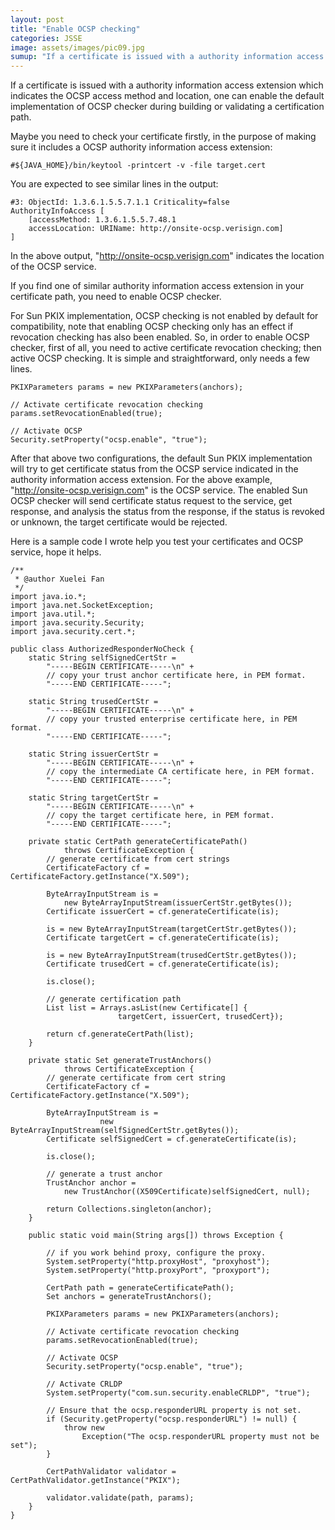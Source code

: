```yaml
---
layout: post
title: "Enable OCSP checking"
categories: JSSE
image: assets/images/pic09.jpg
sumup: "If a certificate is issued with a authority information access extension which indicates the OCSP access method and location, one can enable the default implementation of OCSP checker during building or validating a certification path."
---
```


If a certificate is issued with a authority information access extension which indicates the OCSP access method and location, one can enable the default implementation of OCSP checker during building or validating a certification path.

Maybe you need to check your certificate firstly, in the purpose of making sure it includes a OCSP authority information access extension:

    #${JAVA_HOME}/bin/keytool -printcert -v -file target.cert

You are expected to see similar lines in the output:

    #3: ObjectId: 1.3.6.1.5.5.7.1.1 Criticality=false
    AuthorityInfoAccess [
        [accessMethod: 1.3.6.1.5.5.7.48.1
        accessLocation: URIName: http://onsite-ocsp.verisign.com]
    ]

In the above output, "http://onsite-ocsp.verisign.com" indicates the location of the OCSP service.

If you find one of similar authority information access extension in your certificate path, you need to enable OCSP checker.

For Sun PKIX implementation, OCSP checking is not enabled by default for compatibility, note that enabling OCSP checking only has an effect if revocation checking has also been enabled. So, in order to enable OCSP checker, first of all, you need to active certificate revocation checking; then active OCSP checking. It is simple and straightforward, only needs a few lines.

    PKIXParameters params = new PKIXParameters(anchors);
    
    // Activate certificate revocation checking
    params.setRevocationEnabled(true);
    
    // Activate OCSP
    Security.setProperty("ocsp.enable", "true");

After that above two configurations, the default Sun PKIX implementation will try to get certificate status from the OCSP service indicated in the authority information access extension. For the above example, "http://onsite-ocsp.verisign.com" is the OCSP service. The enabled Sun OCSP checker will send certificate status request to the service, get response, and analysis the status from the response, if the status is revoked or unknown, the target certificate would be rejected.

Here is a sample code I wrote help you test your certificates and OCSP service, hope it helps.  

    /**
     * @author Xuelei Fan
     */
    import java.io.*;
    import java.net.SocketException;
    import java.util.*;
    import java.security.Security;
    import java.security.cert.*;

    public class AuthorizedResponderNoCheck {
	    static String selfSignedCertStr =
	        "-----BEGIN CERTIFICATE-----\n" +
	        // copy your trust anchor certificate here, in PEM format.
	        "-----END CERTIFICATE-----";

	    static String trusedCertStr =
	        "-----BEGIN CERTIFICATE-----\n" +
	        // copy your trusted enterprise certificate here, in PEM format.
	        "-----END CERTIFICATE-----";

	    static String issuerCertStr =
	        "-----BEGIN CERTIFICATE-----\n" +
	        // copy the intermediate CA certificate here, in PEM format.
	        "-----END CERTIFICATE-----";

	    static String targetCertStr =
	        "-----BEGIN CERTIFICATE-----\n" +
	        // copy the target certificate here, in PEM format.
	        "-----END CERTIFICATE-----";
	
	    private static CertPath generateCertificatePath()
	            throws CertificateException {
	        // generate certificate from cert strings
	        CertificateFactory cf = CertificateFactory.getInstance("X.509");

	        ByteArrayInputStream is =
	            new ByteArrayInputStream(issuerCertStr.getBytes());
	        Certificate issuerCert = cf.generateCertificate(is);

	        is = new ByteArrayInputStream(targetCertStr.getBytes());
	        Certificate targetCert = cf.generateCertificate(is);

	        is = new ByteArrayInputStream(trusedCertStr.getBytes());
	        Certificate trusedCert = cf.generateCertificate(is);

	        is.close();

	        // generate certification path
	        List list = Arrays.asList(new Certificate[] {
	                        targetCert, issuerCert, trusedCert});

	        return cf.generateCertPath(list);
	    }

	    private static Set generateTrustAnchors()
	            throws CertificateException {
	        // generate certificate from cert string
	        CertificateFactory cf = CertificateFactory.getInstance("X.509");

	        ByteArrayInputStream is =
	                    new ByteArrayInputStream(selfSignedCertStr.getBytes());
	        Certificate selfSignedCert = cf.generateCertificate(is);

	        is.close();

	        // generate a trust anchor
	        TrustAnchor anchor =
	            new TrustAnchor((X509Certificate)selfSignedCert, null);

	        return Collections.singleton(anchor);
	    }

	    public static void main(String args[]) throws Exception {

	        // if you work behind proxy, configure the proxy.
	        System.setProperty("http.proxyHost", "proxyhost");
	        System.setProperty("http.proxyPort", "proxyport");

	        CertPath path = generateCertificatePath();
	        Set anchors = generateTrustAnchors();

	        PKIXParameters params = new PKIXParameters(anchors);

	        // Activate certificate revocation checking
	        params.setRevocationEnabled(true);

	        // Activate OCSP
	        Security.setProperty("ocsp.enable", "true");

	        // Activate CRLDP
	        System.setProperty("com.sun.security.enableCRLDP", "true");

	        // Ensure that the ocsp.responderURL property is not set.
	        if (Security.getProperty("ocsp.responderURL") != null) {
	            throw new
	                Exception("The ocsp.responderURL property must not be set");
	        }

	        CertPathValidator validator = CertPathValidator.getInstance("PKIX");

	        validator.validate(path, params);
	    }
	}

